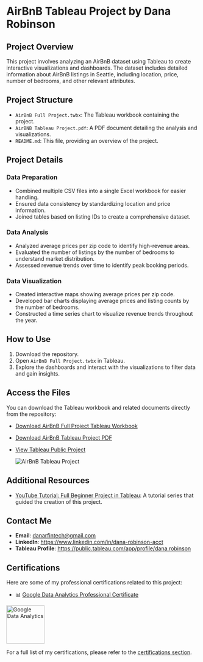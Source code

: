 # AirBnB Tableau Project by Dana Robinson

## Project Overview
This project involves analyzing an AirBnB dataset using Tableau to create interactive visualizations and dashboards. The dataset includes detailed information about AirBnB listings in Seattle, including location, price, number of bedrooms, and other relevant attributes.

## Project Structure
- `AirBnB Full Project.twbx`: The Tableau workbook containing the project.
- `AirBNB Tableau Project.pdf`: A PDF document detailing the analysis and visualizations.
- `README.md`: This file, providing an overview of the project.

## Project Details
### Data Preparation
- Combined multiple CSV files into a single Excel workbook for easier handling.
- Ensured data consistency by standardizing location and price information.
- Joined tables based on listing IDs to create a comprehensive dataset.

### Data Analysis
- Analyzed average prices per zip code to identify high-revenue areas.
- Evaluated the number of listings by the number of bedrooms to understand market distribution.
- Assessed revenue trends over time to identify peak booking periods.

### Data Visualization
- Created interactive maps showing average prices per zip code.
- Developed bar charts displaying average prices and listing counts by the number of bedrooms.
- Constructed a time series chart to visualize revenue trends throughout the year.

## How to Use
1. Download the repository.
2. Open `AirBnB Full Project.twbx` in Tableau.
3. Explore the dashboards and interact with the visualizations to filter data and gain insights.

## Access the Files
You can download the Tableau workbook and related documents directly from the repository:
- [Download AirBnB Full Project Tableau Workbook](https://github.com/danartech/AirBnB-Tableau-Project/blob/main/AirBnB%20Full%20Project.twbx)
- [Download AirBnB Tableau Project PDF](https://github.com/danartech/AirBnB-Tableau-Project/blob/main/AirBNB%20Tableau%20Project.pdf)
- [View Tableau Public Project](https://public.tableau.com/views/AirBnBFullProject_17186788518380/AirBNBTableauProject?:language=en-US&:sid=&:display_count=n&:origin=viz_share_link)

  ![AirBnB Tableau Project](https://i.imgur.com/3gP7pKf.png)

## Additional Resources
- [YouTube Tutorial: Full Beginner Project in Tableau](https://www.youtube.com/watch?v=zOR0-nygfDE): A tutorial series that guided the creation of this project.


## Contact Me
- **Email**: [danarfintech@gmail.com](mailto:danarfintech@gmail.com)
- **LinkedIn**: https://www.linkedin.com/in/dana-robinson-acct
- **Tableau Profile**: https://public.tableau.com/app/profile/dana.robinson

## Certifications

Here are some of my professional certifications related to this project:

  - 📊 [Google Data Analytics Professional Certificate](https://coursera.org/share/4ed75de36411d7d5c0389e2d61a2c2ff)
<img src="https://i.imgur.com/lctxOq1.png" alt="Google Data Analytics " width="100"/>

For a full list of my certifications, please refer to the [certifications section](https://github.com/danartech).
